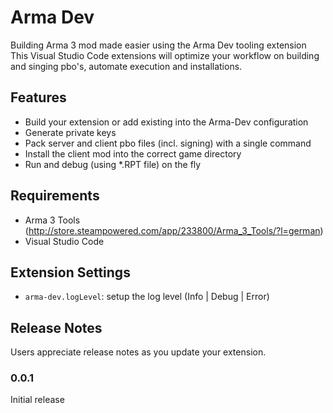 # Arma Dev

Building Arma 3 mod made easier using the Arma Dev tooling extension
This Visual Studio Code extensions will optimize your workflow on building and singing pbo's, automate execution and installations.

## Features

* Build your extension or add existing into the Arma-Dev configuration
* Generate private keys
* Pack server and client pbo files (incl. signing) with a single command
* Install the client mod into the correct game directory
* Run and debug (using *.RPT file) on the fly

## Requirements

* Arma 3 Tools (http://store.steampowered.com/app/233800/Arma_3_Tools/?l=german)
* Visual Studio Code

## Extension Settings

* `arma-dev.logLevel`: setup the log level (Info | Debug | Error)

## Release Notes

Users appreciate release notes as you update your extension.

### 0.0.1

Initial release